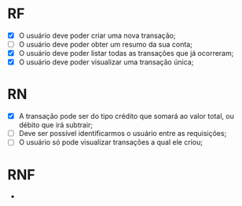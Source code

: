 # RF

- [X] O usuário deve poder criar uma nova transação;
- [ ] O usuário deve poder obter um resumo da sua conta;
- [X] O usuário deve poder listar todas as transações que já ocorreram;
- [X] O usuário deve poder visualizar uma transação única;

# RN

- [X] A transação pode ser do tipo crédito que somará ao valor total, ou débito que irá subtrair;
- [ ] Deve ser possível identificarmos o usuário entre as requisições;
- [ ] O usuário só pode visualizar transações a qual ele criou;

# RNF

- 